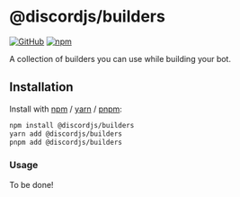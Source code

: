 # @discordjs/builders

[![GitHub](https://img.shields.io/github/license/discordjs/builders)](https://github.com/discordjs/builders/blob/main/LICENSE.md)
[![npm](https://img.shields.io/npm/v/@discordjs/builders?color=crimson&logo=npm)](https://www.npmjs.com/package/@discordjs/builders)

A collection of builders you can use while building your bot.

## Installation

Install with [npm](https://www.npmjs.com/) / [yarn](https://yarnpkg.com) / [pnpm](https://pnpm.js.org/):

```sh
npm install @discordjs/builders
yarn add @discordjs/builders
pnpm add @discordjs/builders
```

### Usage

To be done!
